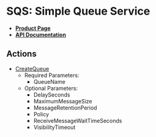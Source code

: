 # SQS: Simple Queue Service

* **[Product Page](http://aws.amazon.com/sqs/)**
* **[API Documentation](http://docs.aws.amazon.com/AWSSimpleQueueService/latest/APIReference/Welcome.html)**

## Actions

* [CreateQueue](http://docs.aws.amazon.com/AWSSimpleQueueService/latest/APIReference/Query_QueryCreateQueue.html)
  * Required Parameters:
    * QueueName
  * Optional Parameters:
    * DelaySeconds
    * MaximumMessageSize
    * MessageRetentionPeriod
    * Policy
    * ReceiveMessageWaitTimeSeconds
    * VisibilityTimeout
